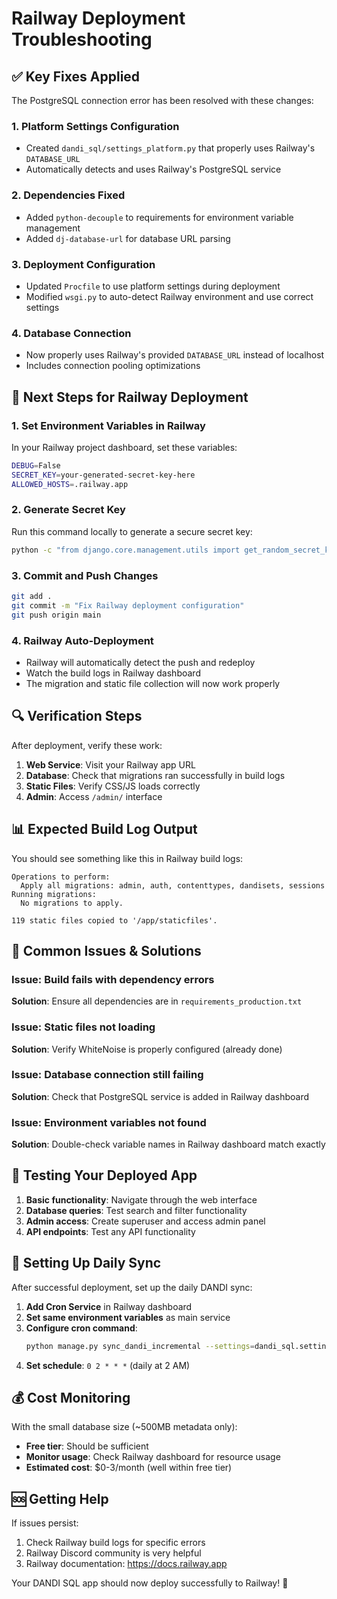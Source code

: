 # Railway Deployment Troubleshooting

## ✅ Key Fixes Applied

The PostgreSQL connection error has been resolved with these changes:

### 1. Platform Settings Configuration
- Created `dandi_sql/settings_platform.py` that properly uses Railway's `DATABASE_URL`
- Automatically detects and uses Railway's PostgreSQL service

### 2. Dependencies Fixed
- Added `python-decouple` to requirements for environment variable management
- Added `dj-database-url` for database URL parsing

### 3. Deployment Configuration
- Updated `Procfile` to use platform settings during deployment
- Modified `wsgi.py` to auto-detect Railway environment and use correct settings

### 4. Database Connection
- Now properly uses Railway's provided `DATABASE_URL` instead of localhost
- Includes connection pooling optimizations

## 🚀 Next Steps for Railway Deployment

### 1. Set Environment Variables in Railway
In your Railway project dashboard, set these variables:

```bash
DEBUG=False
SECRET_KEY=your-generated-secret-key-here
ALLOWED_HOSTS=.railway.app
```

### 2. Generate Secret Key
Run this command locally to generate a secure secret key:
```bash
python -c "from django.core.management.utils import get_random_secret_key; print(get_random_secret_key())"
```

### 3. Commit and Push Changes
```bash
git add .
git commit -m "Fix Railway deployment configuration"
git push origin main
```

### 4. Railway Auto-Deployment
- Railway will automatically detect the push and redeploy
- Watch the build logs in Railway dashboard
- The migration and static file collection will now work properly

## 🔍 Verification Steps

After deployment, verify these work:

1. **Web Service**: Visit your Railway app URL
2. **Database**: Check that migrations ran successfully in build logs
3. **Static Files**: Verify CSS/JS loads correctly
4. **Admin**: Access `/admin/` interface

## 📊 Expected Build Log Output

You should see something like this in Railway build logs:
```
Operations to perform:
  Apply all migrations: admin, auth, contenttypes, dandisets, sessions
Running migrations:
  No migrations to apply.

119 static files copied to '/app/staticfiles'.
```

## 🐛 Common Issues & Solutions

### Issue: Build fails with dependency errors
**Solution**: Ensure all dependencies are in `requirements_production.txt`

### Issue: Static files not loading
**Solution**: Verify WhiteNoise is properly configured (already done)

### Issue: Database connection still failing
**Solution**: Check that PostgreSQL service is added in Railway dashboard

### Issue: Environment variables not found
**Solution**: Double-check variable names in Railway dashboard match exactly

## 📱 Testing Your Deployed App

1. **Basic functionality**: Navigate through the web interface
2. **Database queries**: Test search and filter functionality  
3. **Admin access**: Create superuser and access admin panel
4. **API endpoints**: Test any API functionality

## 🔄 Setting Up Daily Sync

After successful deployment, set up the daily DANDI sync:

1. **Add Cron Service** in Railway dashboard
2. **Set same environment variables** as main service
3. **Configure cron command**:
   ```bash
   python manage.py sync_dandi_incremental --settings=dandi_sql.settings_platform --no-progress --verbose
   ```
4. **Set schedule**: `0 2 * * *` (daily at 2 AM)

## 💰 Cost Monitoring

With the small database size (~500MB metadata only):
- **Free tier**: Should be sufficient
- **Monitor usage**: Check Railway dashboard for resource usage
- **Estimated cost**: $0-3/month (well within free tier)

## 🆘 Getting Help

If issues persist:
1. Check Railway build logs for specific errors
2. Railway Discord community is very helpful
3. Railway documentation: https://docs.railway.app

Your DANDI SQL app should now deploy successfully to Railway! 🎉
